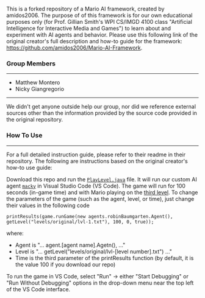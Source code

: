 This is a forked repository of a Mario AI framework, created by amidos2006. The purpose of of this framework is for our own educational purposes only (for Prof. Gillian Smith's WPI CS/IMGD 4100 class "Artificial Intelligence for Interactive Media and Games") to learn about and experiment with AI agents and behavior. Please use this following link of the original creator's full description and how-to guide for the framework: https://github.com/amidos2006/Mario-AI-Framework.

<h3 id="features">Group Members</h3>

------
- Matthew Montero
- Nicky Giangregorio
------

We didn't get anyone outside help our group, nor did we reference external sources other than the information provided by the source code provided in the original repository.

<h3 id="use">How To Use</h3>

------
For a full detailed instruction guide, please refer to their readme in their repository. The following are instructions based on the original creator's how-to use guide:

Download this repo and run the [`PlayLevel.java`](https://github.com/amidos2006/Mario-AI-Framework/blob/master/src/PlayLevel.java) file. It will run our custom AI agent [`macky`](https://github.com/amidos2006/Mario-AI-Framework/tree/master/src/agents/macky) in Visual Studio Code (VS Code). The game will run for 100 seconds (in-game time) and with Mario playing on the [third level](https://github.com/amidos2006/Mario-AI-Framework/blob/master/levels/original/lvl-3.txt). To change the parameters of the game (such as the agent, level, or time), just change their values in the following code
```
printResults(game.runGame(new agents.robinBaumgarten.Agent(), getLevel("levels/original/lvl-1.txt"), 100, 0, true));
```
where:
- Agent is "... agent.\[agent name\].Agetn(), ..."
- Level is "... getLevel("levels/original/lvl-\[level number\].txt") ..."
- Time is the third parameter of the printResults function (by default, it is the value 100 if you download our repo)

To run the game in VS Code, select "Run" -> either "Start Debugging" or "Run Without Debugging" options in the drop-down menu near the top left of the VS Code interface.